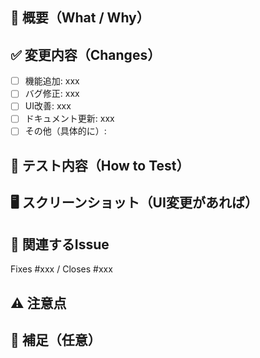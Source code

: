 ## 📝 概要（What / Why）
<!-- このプルリクエストで何を変更・追加したのか、その目的は何かを簡潔に記載してください -->

## ✅ 変更内容（Changes）
- [ ] 機能追加: xxx
- [ ] バグ修正: xxx
- [ ] UI改善: xxx
- [ ] ドキュメント更新: xxx
- [ ] その他（具体的に）:

## 🧪 テスト内容（How to Test）
<!-- 動作確認した内容・方法・手順などを記載してください -->

## 🖥 スクリーンショット（UI変更があれば）
<!-- Before / After の画像があるとレビューしやすくなります -->

## 🔗 関連するIssue
<!-- 関連するIssueがあれば記載してください -->
Fixes #xxx / Closes #xxx

## ⚠️ 注意点
<!-- レビュー時に見てほしいポイント、影響範囲、マイグレーションの有無など -->

## 🤖 補足（任意）
<!-- デプロイ手順、参考リンク、学びポイントなど -->

